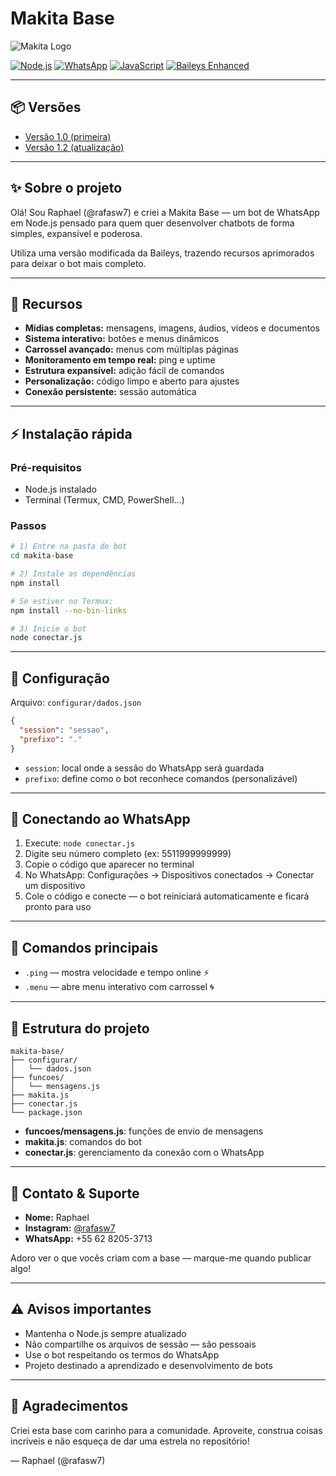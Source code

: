 # Makita Base

![Makita Logo](https://github.com/user-attachments/assets/b662c226-f336-4dd1-980d-cfe52fb158f1)

[![Node.js](https://img.shields.io/badge/Node.js-339933?style=for-the-badge&logo=nodedotjs&logoColor=white)]()
[![WhatsApp](https://img.shields.io/badge/WhatsApp-25D366?style=for-the-badge&logo=whatsapp&logoColor=white)]()
[![JavaScript](https://img.shields.io/badge/JavaScript-F7DF1E?style=for-the-badge&logo=javascript&logoColor=black)]()
[![Baileys Enhanced](https://img.shields.io/badge/Baileys-Enhanced-ff69b4?style=for-the-badge)]()

---

## 📦 Versões

- [Versão 1.0 (primeira)](https://github.com/rafasw7/Makita-Whatsapp/tree/main)
- [Versão 1.2 (atualização)](https://github.com/rafasw7/Makita-Whatsapp/tree/update-1.2)

---

## ✨ Sobre o projeto

Olá! Sou Raphael (@rafasw7) e criei a Makita Base — um bot de WhatsApp em Node.js pensado para quem quer desenvolver chatbots de forma simples, expansível e poderosa.

Utiliza uma versão modificada da Baileys, trazendo recursos aprimorados para deixar o bot mais completo.

---

## 🚀 Recursos

- **Mídias completas:** mensagens, imagens, áudios, vídeos e documentos
- **Sistema interativo:** botões e menus dinâmicos
- **Carrossel avançado:** menus com múltiplas páginas
- **Monitoramento em tempo real:** ping e uptime
- **Estrutura expansível:** adição fácil de comandos
- **Personalização:** código limpo e aberto para ajustes
- **Conexão persistente:** sessão automática

---

## ⚡ Instalação rápida

### Pré-requisitos

- Node.js instalado
- Terminal (Termux, CMD, PowerShell...)

### Passos

```bash
# 1) Entre na pasta do bot
cd makita-base

# 2) Instale as dependências
npm install

# Se estiver no Termux:
npm install --no-bin-links

# 3) Inicie o bot
node conectar.js
```

---

## 🔧 Configuração

Arquivo: `configurar/dados.json`

```json
{
  "session": "sessao",
  "prefixo": "."
}
```

- `session`: local onde a sessão do WhatsApp será guardada  
- `prefixo`: define como o bot reconhece comandos (personalizável)

---

## 📱 Conectando ao WhatsApp

1. Execute: `node conectar.js`  
2. Digite seu número completo (ex: 5511999999999)  
3. Copie o código que aparecer no terminal  
4. No WhatsApp: Configurações → Dispositivos conectados → Conectar um dispositivo  
5. Cole o código e conecte — o bot reiniciará automaticamente e ficará pronto para uso

---

## 📝 Comandos principais

- `.ping` — mostra velocidade e tempo online ⚡  
- `.menu` — abre menu interativo com carrossel 🌀

---

## 📂 Estrutura do projeto

```
makita-base/
├── configurar/
│   └── dados.json
├── funcoes/
│   └── mensagens.js
├── makita.js
├── conectar.js
└── package.json
```

- **funcoes/mensagens.js**: funções de envio de mensagens  
- **makita.js**: comandos do bot  
- **conectar.js**: gerenciamento da conexão com o WhatsApp

---

## 🤝 Contato & Suporte

- **Nome:** Raphael  
- **Instagram:** [@rafasw7](https://instagram.com/rafasw7)  
- **WhatsApp:** +55 62 8205-3713

Adoro ver o que vocês criam com a base — marque-me quando publicar algo!

---

## ⚠️ Avisos importantes

- Mantenha o Node.js sempre atualizado  
- Não compartilhe os arquivos de sessão — são pessoais  
- Use o bot respeitando os termos do WhatsApp  
- Projeto destinado a aprendizado e desenvolvimento de bots

---

## 💙 Agradecimentos

Criei esta base com carinho para a comunidade. Aproveite, construa coisas incríveis e não esqueça de dar uma estrela no repositório!

— Raphael (@rafasw7)
